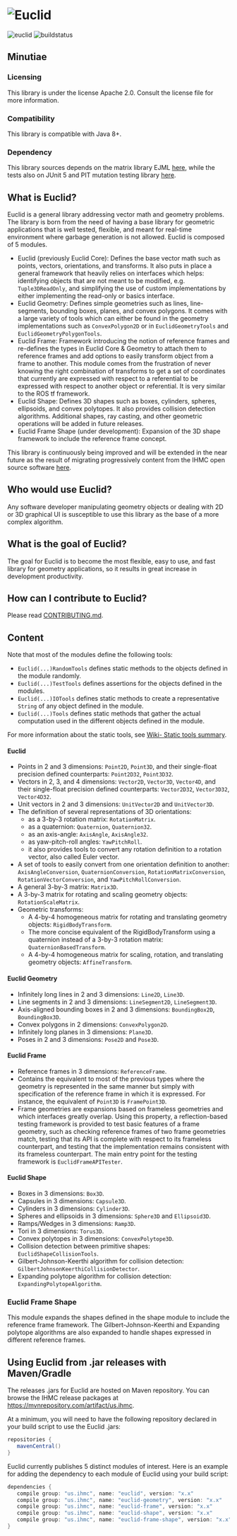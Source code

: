 # ![Euclid](logo/Euclid.png)

![euclid](https://maven-badges.herokuapp.com/maven-central/us.ihmc/euclid/badge.svg?style=plastic)
![buildstatus](https://github.com/ihmcrobotics/euclid/actions/workflows/gradle.yml/badge.svg)

## Minutiae

### Licensing
This library is under the license Apache 2.0. Consult the license file for more information.

### Compatibility
This library is compatible with Java 8+.

### Dependency
This library sources depends on the matrix library EJML [here](http://ejml.org/), while the tests also on JUnit 5 and PIT mutation testing library [here](http://pitest.org/).

## What is Euclid?
Euclid is a general library addressing vector math and geometry problems.
The library is born from the need of having a base library for geometric applications that is well tested, flexible, and meant for real-time environment where
garbage generation is not allowed.
Euclid is composed of 5 modules.
- Euclid (previously Euclid Core): Defines the base vector math such as points, vectors, orientations, and transforms.
	It also puts in place a general framework that heavily relies on interfaces which helps: identifying objects that are not meant to be modified, e.g. `Tuple3DReadOnly`, and simplifying the use of custom implementations by either implementing the read-only or basics interface. 
- Euclid Geometry: Defines simple geometries such as lines, line-segments, bounding boxes, planes, and convex polygons.
	It comes with a large variety of tools which can either be found in the geometry implementations such as `ConvexPolygon2D` or in `EuclidGeometryTools` and `EuclidGeometryPolygonTools`.
- Euclid Frame: Framework introducing the notion of reference frames and re-defines the types in Euclid Core & Geometry to attach them to reference frames and add options to easily transform object from a frame to another.
	This module comes from the frustration of never knowing the right combination of transforms to get a set of coordinates that currently are expressed with respect to a referential to be expressed with respect to another object or referential.
	It is very similar to the ROS tf framework.
- Euclid Shape: Defines 3D shapes such as boxes, cylinders, spheres, ellipsoids, and convex polytopes. It also provides collision detection algorithms. Additional shapes, ray casting, and other geometric operations will be added in future releases.
- Euclid Frame Shape (under development): Expansion of the 3D shape framework to include the reference frame concept.

This library is continuously being improved and will be extended in the near future as the result of migrating progressively content from the IHMC open source software [here](https://github.com/ihmcrobotics/ihmc-open-robotics-software).

## Who would use Euclid?
Any software developer manipulating geometry objects or dealing with 2D or 3D graphical UI is susceptible to use this library as the base of a more complex algorithm.

## What is the goal of Euclid?
The goal for Euclid is to become the most flexible, easy to use, and fast library for geometry applications, so it results in great increase in development productivity.

## How can I contribute to Euclid?
Please read [CONTRIBUTING.md](https://github.com/ihmcrobotics/euclid/blob/develop/CONTRIBUTING.md).

## Content
Note that most of the modules define the following tools:
- `Euclid(...)RandomTools` defines static methods to the objects defined in the module randomly.
- `Euclid(...)TestTools` defines assertions for the objects defined in the modules.
- `Euclid(...)IOTools` defines static methods to create a representative `String` of any object defined in the module.
- `Euclid(...)Tools` defines static methods that gather the actual computation used in the different objects defined in the module.

For more information about the static tools, see [Wiki- Static tools summary](https://github.com/ihmcrobotics/euclid/wiki/Static-tools-summary).

#### Euclid
- Points in 2 and 3 dimensions: `Point2D`, `Point3D`, and their single-float precision defined counterparts: `Point2D32`, `Point3D32`.
- Vectors in 2, 3, and 4 dimensions: `Vector2D`, `Vector3D`, `Vector4D`, and their single-float precision defined counterparts: `Vector2D32`, `Vector3D32`, `Vector4D32`.
- Unit vectors in 2 and 3 dimensions: `UnitVector2D` and `UnitVector3D`.
- The definition of several representations of 3D orientations:
	- as a 3-by-3 rotation matrix: `RotationMatrix`.
	- as a quaternion: `Quaternion`, `Quaternion32`.
	- as an axis-angle: `AxisAngle`, `AxisAngle32`.
	- as yaw-pitch-roll angles: `YawPitchRoll`.
	- it also provides tools to convert any rotation definition to a rotation vector, also called Euler vector.
- A set of tools to easily convert from one orientation definition to another: `AxisAngleConversion`, `QuaternionConversion`, `RotationMatrixConversion`, `RotationVectorConversion`, and `YawPitchRollConversion`.
- A general 3-by-3 matrix: `Matrix3D`.
- A 3-by-3 matrix for rotating and scaling geometry objects: `RotationScaleMatrix`.
- Geometric transforms:
	 - A 4-by-4 homogeneous matrix for rotating and translating geometry objects: `RigidBodyTransform`.
	 - The more concise equivalent of the RigidBodyTransform using a quaternion instead of a 3-by-3 rotation matrix: `QuaternionBasedTransform`.
	 - A 4-by-4 homogeneous matrix for scaling, rotation, and translating geometry objects: `AffineTransform`.

#### Euclid Geometry
- Infinitely long lines in 2 and 3 dimensions: `Line2D`, `Line3D`.
- Line segments in 2 and 3 dimensions: `LineSegment2D`, `LineSegment3D`.
- Axis-aligned bounding boxes in 2 and 3 dimensions: `BoundingBox2D`, `BoundingBox3D`.
- Convex polygons in 2 dimensions: `ConvexPolygon2D`.
- Infinitely long planes in 3 dimensions: `Plane3D`.
- Poses in 2 and 3 dimensions: `Pose2D` and `Pose3D`.

#### Euclid Frame
- Reference frames in 3 dimensions: `ReferenceFrame`. 
- Contains the equivalent to most of the previous types where the geometry is represented in the same manner but simply with specification of the reference frame in which it is expressed. For instance, the equivalent of `Point3D` is `FramePoint3D`.
- Frame geometries are expansions based on frameless geometries and which interfaces greatly overlap. Using this property, a reflection-based testing framework is provided to test basic features of a frame geometry, such as checking reference frames of two frame geometries match, testing that its API is complete with respect to its frameless counterpart, and testing that the implementation remains consistent with its frameless counterpart. The main entry point for the testing framework is `EuclidFrameAPITester`.

#### Euclid Shape
- Boxes in 3 dimensions: `Box3D`.
- Capsules in 3 dimensions: `Capsule3D`.
- Cylinders in 3 dimensions: `Cylinder3D`.
- Spheres and ellipsoids in 3 dimensions: `Sphere3D` and `Ellipsoid3D`.
- Ramps/Wedges in 3 dimensions: `Ramp3D`.
- Tori in 3 dimensions: `Torus3D`.
- Convex polytopes in 3 dimensions: `ConvexPolytope3D`.
- Collision detection between primitive shapes: `EuclidShapeCollisionTools`.
- Gilbert-Johnson-Keerthi algorithm for collision detection: `GilbertJohnsonKeerthiCollisionDetector`.
- Expanding polytope algorithm for collision detection: `ExpandingPolytopeAlgorithm`.

### Euclid Frame Shape
This module expands the shapes defined in the shape module to include the reference frame framework. The Gilbert-Johnson-Keerthi and Expanding polytope algorithms are also expanded to handle shapes expressed in different reference frames.

## Using Euclid from .jar releases with Maven/Gradle
The releases .jars for Euclid are hosted on Maven repository.
You can browse the IHMC release packages at https://mvnrepository.com/artifact/us.ihmc.

At a minimum, you will need to have the following repository declared in your build script to use the Euclid .jars:

```gradle
repositories {
   mavenCentral()
}
```

Euclid currently publishes 5 distinct modules of interest. Here is an example for adding the dependency to each module of Euclid using your build script:

```gradle
dependencies {
   compile group: "us.ihmc", name: "euclid", version: "x.x"
   compile group: "us.ihmc", name: "euclid-geometry", version: "x.x"
   compile group: "us.ihmc", name: "euclid-frame", version: "x.x"
   compile group: "us.ihmc", name: "euclid-shape", version: "x.x"
   compile group: "us.ihmc", name: "euclid-frame-shape", version: "x.x"
}
```
